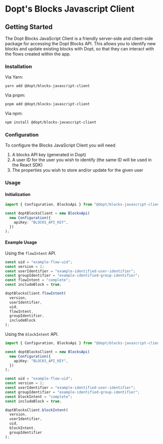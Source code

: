 # Dopt's Blocks Javascript Client

## Getting Started

The Dopt Blocks JavaScript Client is a friendly server-side and client-side package for accessing the Dopt Blocks API. This allows you to identify new blocks and update existing blocks with Dopt, so that they can interact with the flows created within the app.

### Installation

Via Yarn:

```bash
yarn add @dopt/blocks-javascript-client
```

Via pnpm:

```bash
pnpm add @dopt/blocks-javascript-client
```

Via npm:

```bash
npm install @dopt/blocks-javascript-client
```

### Configuration

To configure the Blocks JavaScript Client you will need

1. A blocks API key (generated in Dopt)
1. A user ID for the user you wish to identify (the same ID will be used in the React SDK)
1. The properties you wish to store and/or update for the given user

### Usage

#### Initialization

```typescript
import { Configuration, BlocksApi } from "@dopt/blocks-javascript-client";

const doptBlocksClient = new BlocksApi(
  new Configuration({
    apiKey: "BLOCKS_API_KEY",
  })
);

```

#### Example Usage

Using the `flowIntent` API.

```typescript
const uid = "example-flow-uid";
const version = 2;
const userIdentifier = "example-identified-user-identifier";
const groupIdentifier = "example-identified-group-identifier";
const flowIntent = "complete";
const includeBlock = true;

doptBlocksClient.flowIntent(
  version,
  userIdentifier,
  uid,
  flowIntent,
  groupIdentifier,
  includeBlock
);
```

Using the `blockIntent` API.

```typescript
import { Configuration, BlocksApi } from "@dopt/blocks-javascript-client";

const doptBlocksClient = new BlocksApi(
  new Configuration({
    apiKey: "BLOCKS_API_KEY",
  })
);

const uid = "example-flow-uid";
const version = 2;
const userIdentifier = "example-identified-user-identifier";
const groupIdentifier = "example-identified-group-identifier";
const blockIntent = "complete";
const includeBlock = true;

doptBlocksClient.blockIntent(
  version,
  userIdentifier,
  uid,
  blockIntent,
  groupIdentifier
);
```